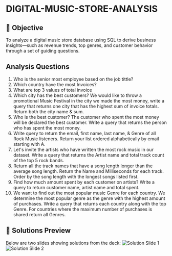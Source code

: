 # DIGITAL-MUSIC-STORE-ANALYSIS

## 🎯 Objective
To analyze a digital music store database using SQL to derive business insights—such as revenue trends, top genres, and customer behavior through a set of guiding questions.

## Analysis Questions
 1) Who is the senior most employee based on the job tittle?
 2) Which country have the most Invoices?
 3) What are top 3 values of total invoice
 4) Which city has the best customers? We would like to throw a promotional Music Festival in the city we made the most money, write a query that returns one city that has the highest sum of invoice totals. Return   both the city name & sum.
 5) Who is the best customer? The customer who spent the most money will be declared the best customer. Write a query that returns the person who has spent the most money.
 6) Write query to return the email, first name, last name, & Genre of all Rock Music listeners. Return your list ordered alphabetically by email starting with A.
 7) Let's invite the artists who have written the most rock music in our dataset. Write a query that returns the Artist name and total track count of the top 5 rock bands.
 8) Return all the track names that have a song length longer than the average song length. Return the Name and Milliseconds for each track. Order by the song length with the longest songs listed first.
 9) Find how much amount spent by each customer on artists? Write a query to return customer name, artist name and total spent.
10) We want to find out the most popular music Genre for each country. We determine the most popular genre as the genre with the highest amount of purchases. Write a query that returns each country along with the top Genre. For countries where the maximum number of purchases is shared return all Genres.

 ## 📄 Solutions Preview
Below are two slides showing solutions from the deck:
![Solution Slide 1](solution-deck/Solution-1.png)
![Solution Slide 2](solution-deck/Solution-2.png)



 



